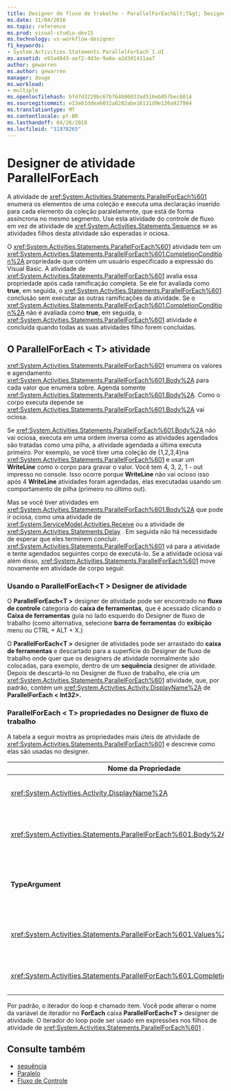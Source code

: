 ```yaml
---
title: Designer de fluxo de trabalho - ParallelForEach&lt;T&gt; Designer de atividade
ms.date: 11/04/2016
ms.topic: reference
ms.prod: visual-studio-dev15
ms.technology: vs-workflow-designer
f1_keywords:
- System.Activities.Statements.ParallelForEach`1.UI
ms.assetid: e93a4843-aef2-4d3e-9a0a-a2d3d1411aa7
author: gewarren
ms.author: gewarren
manager: douge
ms.workload:
- multiple
ms.openlocfilehash: bfd7d3220bc67b764b96033ad516eb857bec6014
ms.sourcegitcommit: e13e61ddea6032a8282abe16131d9e136a927984
ms.translationtype: MT
ms.contentlocale: pt-BR
ms.lasthandoff: 04/26/2018
ms.locfileid: "31978265"
---
```

# <a name="parallelforeach-activity-designer"></a>Designer de atividade ParallelForEach

A atividade de <xref:System.Activities.Statements.ParallelForEach%601> enumera os elementos de uma coleção e executa uma declaração inserido para cada elemento da coleção paralelamente, que está de forma assíncrona no mesmo segmento. Use esta atividade do controle de fluxo em vez de atividade de <xref:System.Activities.Statements.Sequence> se as atividades filhos desta atividade são esperadas ir ociosa.

O <xref:System.Activities.Statements.ParallelForEach%601> atividade tem um <xref:System.Activities.Statements.ParallelForEach%601.CompletionCondition%2A> propriedade que contém um usuário especificado a expressão do Visual Basic. A atividade de <xref:System.Activities.Statements.ParallelForEach%601> avalia essa propriedade após cada ramificação completa. Se ele for avaliada como **true**, em seguida, o <xref:System.Activities.Statements.ParallelForEach%601> conclusão sem executar as outras ramificações da atividade. Se o <xref:System.Activities.Statements.ParallelForEach%601.CompletionCondition%2A> não é avaliada como **true**, em seguida, o <xref:System.Activities.Statements.ParallelForEach%601> atividade é concluída quando todas as suas atividades filho forem concluídas.

## <a name="the-parallelforeacht-activity"></a>O ParallelForEach < T\> atividade

<xref:System.Activities.Statements.ParallelForEach%601> enumera os valores e agendamento <xref:System.Activities.Statements.ParallelForEach%601.Body%2A> para cada valor que enumera sobre. Agenda somente <xref:System.Activities.Statements.ParallelForEach%601.Body%2A>. Como o corpo executa depende se <xref:System.Activities.Statements.ParallelForEach%601.Body%2A> vai ociosa.

Se <xref:System.Activities.Statements.ParallelForEach%601.Body%2A> não vai ociosa, executa em uma ordem inversa como as atividades agendados são tratadas como uma pilha, a atividade agendada a última executa primeiro. Por exemplo, se você tiver uma coleção de {1,2,3,4}na <xref:System.Activities.Statements.ParallelForEach%601> e usar um **WriteLine** como o corpo para gravar o valor. Você tem 4, 3, 2, 1 - out impresso no console. Isso ocorre porque **WriteLine** não vai ocioso isso após 4 **WriteLine** atividades foram agendadas, elas executadas usando um comportamento de pilha (primeiro no último out).

Mas se você tiver atividades em <xref:System.Activities.Statements.ParallelForEach%601.Body%2A> que pode ir ociosa, como uma atividade de <xref:System.ServiceModel.Activities.Receive> ou a atividade de <xref:System.Activities.Statements.Delay> . Em seguida não há necessidade de esperar que eles terminem concluir. <xref:System.Activities.Statements.ParallelForEach%601> vá para a atividade e tente agendados seguintes corpo de executá-lo. Se a atividade ociosa vai além disso, <xref:System.Activities.Statements.ParallelForEach%601> move novamente em atividade de corpo seguir.

### <a name="using-the-parallelforeacht-activity-designer"></a>Usando o ParallelForEach\<T > Designer de atividade

O **ParallelForEach\<T >** designer de atividade pode ser encontrado no **fluxo de controle** categoria do **caixa de ferramentas**, que é acessado clicando o  **Caixa de ferramentas** guia no lado esquerdo do Designer de fluxo de trabalho (como alternativa, selecione **barra de ferramentas** do **exibição** menu ou CTRL + ALT + X.)

O **ParallelForEach\<T >** designer de atividades pode ser arrastado do **caixa de ferramentas** e descartado para a superfície do Designer de fluxo de trabalho onde quer que os designers de atividade normalmente são colocadas, para exemplo, dentro de um **sequência** designer de atividade. Depois de descartá-lo no Designer de fluxo de trabalho, ele cria um <xref:System.Activities.Statements.ParallelForEach%601> atividade, que, por padrão, contém um <xref:System.Activities.Activity.DisplayName%2A> de **ParallelForEach < Int32\>.**

### <a name="parallelforeacht-properties-in-the-workflow-designer"></a>ParallelForEach < T\> propriedades no Designer de fluxo de trabalho

A tabela a seguir mostra as propriedades mais úteis de atividade de <xref:System.Activities.Statements.ParallelForEach%601> e descreve como elas são usadas no designer.

|Nome da Propriedade|Necessária|Uso|
|-------------------|--------------|-----------|
|<xref:System.Activities.Activity.DisplayName%2A>|False|Especifica o nome amigável para exibição do designer de atividade no cabeçalho. O valor padrão é **ParallelForEach\<Int32 >**. O valor pode ser editado no opcionalmente o **propriedades** grade ou diretamente no cabeçalho de designer de atividade.|
|<xref:System.Activities.Statements.ParallelForEach%601.Body%2A>|False|A atividade a executar para cada item na coleção. Para adicionar o <xref:System.Activities.Statements.ParallelForEach%601.Body%2A> atividade, remover uma atividade da caixa de ferramentas para a **corpo** caixa o **ParallelForEach\<T >** designer de atividade com o texto da dica "Descartar atividade aqui".|
|**TypeArgument**|verdadeiro|O tipo dos itens a <xref:System.Activities.Statements.ParallelForEach%601.Values%2A> coleção especificada pelo parâmetro genérico *T*. Por padrão, **TypeArgument** é definido como **Int32**. Para alterar o tipo T no **ParallelForEach < T\>**  designer de atividade, alterar o valor da **TypeArgument** caixa de combinação na grade de propriedades.|
|<xref:System.Activities.Statements.ParallelForEach%601.Values%2A>|verdadeiro|A coleção de itens para iterar. Para definir o <xref:System.Activities.Statements.ParallelForEach%601.Values%2A>, digite uma expressão do Visual Basic no **valores** caixa o **ForEach < T\>**  designer de atividade na caixa com o texto da dica "Inserir uma expressão do VB" ou em  **Valores** caixa o **propriedades** janela.|
|<xref:System.Activities.Statements.ParallelForEach%601.CompletionCondition%2A>||Avaliado após cada iteração completa. Se avalia para retificar, então o agendada durante iterações é cancelado. Se esta propriedade não for definida, todas as instruções agendados executam até a conclusão.|

Por padrão, o iterador do loop é chamado item. Você pode alterar o nome da variável de iterador no **ForEach** caixa **ParallelForEach\<T >** designer de atividade. O iterador do loop pode ser usado em expressões nos filhos de atividade de <xref:System.Activities.Statements.ParallelForEach%601> .

## <a name="see-also"></a>Consulte também

- [sequência](../workflow-designer/sequence-activity-designer.md)
- [Paralelo](../workflow-designer/parallel-activity-designer.md)
- [Fluxo de Controle](../workflow-designer/control-flow-activity-designers.md)